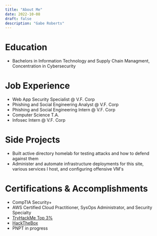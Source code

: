 ```yaml
---
title: "About Me"
date: 2022-10-08
draft: false 
description: "Gabe Roberts"
---
```




# Education
- Bachelors in Information Technology and Supply Chain Managment, Concentration in Cybersecurity


# Job Experience
- Web App Security Specialist @ V.F. Corp
- Phishing and Social Engineering Analyst @ V.F. Corp
- Phishing and Social Engineering Intern @ V.F. Corp
- Computer Science T.A.
- Infosec Intern @ V.F. Corp

# Side Projects
- Built active directory homelab for testing attacks and how to defend against them
- Administer and automate infrastructure deployments for this site, various services I host, and configuring offensive VM's

# Certifications & Accomplishments
- CompTIA Security+
- AWS Certified Cloud Practitioner, SysOps Administrator, and Security Specialty
- [TryHackMe Top 3%](https://tryhackme.com/p/gabad00)
- [HackTheBox](https://app.hackthebox.com/profile/1122567)
- PNPT in progress
